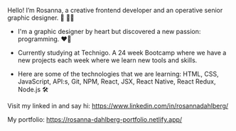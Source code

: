 Hello! I’m Rosanna, a creative frontend developer and an operative senior graphic designer. 🎨 👩‍💻

* I'm a graphic designer by heart but discovered a new passion: programming. ❤️‍🔥

* Currently studying at Technigo. A 24 week Bootcamp where we have a new projects each week where we learn new tools and skills.

* Here are some of the technologies that we are learning: HTML, CSS, JavaScript, API:s, Git, NPM, React, JSX, React Native, React Redux, Node.js 🛠️

Visit my linked in and say hi: https://www.linkedin.com/in/rosannadahlberg/ 

My portfolio: https://rosanna-dahlberg-portfolio.netlify.app/

